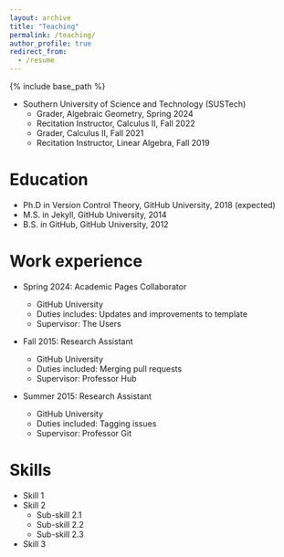 ```yaml
---
layout: archive
title: "Teaching"
permalink: /teaching/
author_profile: true
redirect_from:
  - /resume
---
```


{% include base_path %}



* Southern University of Science and Technology (SUSTech)
  * Grader, Algebraic Geometry, Spring 2024
  * Recitation Instructor, Calculus II, Fall 2022
  * Grader, Calculus II, Fall 2021
  * Recitation Instructor, Linear Algebra, Fall 2019


Education
======
* Ph.D in Version Control Theory, GitHub University, 2018 (expected)
* M.S. in Jekyll, GitHub University, 2014
* B.S. in GitHub, GitHub University, 2012

Work experience
======
* Spring 2024: Academic Pages Collaborator
  * GitHub University
  * Duties includes: Updates and improvements to template
  * Supervisor: The Users

* Fall 2015: Research Assistant
  * GitHub University
  * Duties included: Merging pull requests
  * Supervisor: Professor Hub

* Summer 2015: Research Assistant
  * GitHub University
  * Duties included: Tagging issues
  * Supervisor: Professor Git
  
Skills
======
* Skill 1
* Skill 2
  * Sub-skill 2.1
  * Sub-skill 2.2
  * Sub-skill 2.3
* Skill 3

